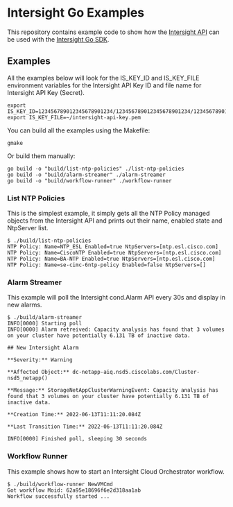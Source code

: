 # Intersight Go Examples

This repository contains example code to show how the [Intersight API](https://intersight.com/apidocs/introduction/overview/) can be used with the [Intersight Go SDK](https://github.com/CiscoDevNet/intersight-go). 

## Examples

All the examples below will look for the IS_KEY_ID and IS_KEY_FILE environment variables for the Intersight API Key ID and file name for Intersight API Key (Secret).

```
export IS_KEY_ID=123456789012345678901234/123456789012345678901234/123456789012345678901234
export IS_KEY_FILE=~/intersight-api-key.pem
```

You can build all the examples using the Makefile:
```
gmake
```

Or build them manually:

```
go build -o "build/list-ntp-policies" ./list-ntp-policies
go build -o "build/alarm-streamer" ./alarm-streamer
go build -o "build/workflow-runner" ./workflow-runner
```

### List NTP Policies

This is the simplest example, it simply gets all the NTP Policy managed objects from the Intersight API and prints out their name, enabled state and NtpServer list.

```
$ ./build/list-ntp-policies
NTP Policy: Name=NTP_ESL Enabled=true NtpServers=[ntp.esl.cisco.com]
NTP Policy: Name=CiscoNTP Enabled=true NtpServers=[ntp.esl.cisco.com]
NTP Policy: Name=BA-NTP Enabled=true NtpServers=[ntp.esl.cisco.com]
NTP Policy: Name=se-cimc-6ntp-policy Enabled=false NtpServers=[]
```

### Alarm Streamer

This example will poll the Intersight cond.Alarm API every 30s and display in new alarms.

```
$ ./build/alarm-streamer
INFO[0000] Starting poll
INFO[0000] Alarm retreived: Capacity analysis has found that 3 volumes on your cluster have potentially 6.131 TB of inactive data.

## New Intersight Alarm

**Severity:** Warning

**Affected Object:** dc-netapp-aiq.nsd5.ciscolabs.com/Cluster-nsd5_netapp()

**Message:** StorageNetAppClusterWarningEvent: Capacity analysis has found that 3 volumes on your cluster have potentially 6.131 TB of inactive data.

**Creation Time:** 2022-06-13T11:11:20.084Z

**Last Transition Time:** 2022-06-13T11:11:20.084Z

INFO[0000] Finished poll, sleeping 30 seconds
```

### Workflow Runner

This example shows how to start an Intersight Cloud Orchestrator workflow. 

```
$ ./build/workflow-runner NewVMCmd
Got workflow Moid: 62a95e18696f6e2d318aa1ab
Workflow successfully started ...

```



